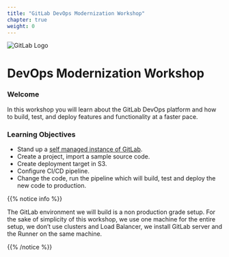 ```yaml
---
title: "GitLab DevOps Modernization Workshop"
chapter: true
weight: 0
---
```


![GitLab Logo](/images/logo.png)
# DevOps Modernization Workshop

### Welcome

In this workshop you will learn about the GitLab DevOps platform and how to build, test, and deploy features and functionality at a faster pace.

### Learning Objectives
- Stand up a [self managed instance of GitLab](https://aws.amazon.com/marketplace/pp/B07SJ817DX).
- Create a project, import a sample source code.
- Create deployment target in S3. 
- Configure CI/CD pipeline.
- Change the code, run the pipeline which will build, test and deploy the new code to production.

{{% notice info %}}
<p style='text-align: left;'>
The GitLab environment we will build is a non production grade setup. For the sake of simplicity of this workshop, we use one machine for the entire setup, we don’t use clusters and Load Balancer, we install GitLab server and the Runner on the same machine.
</p>
{{% /notice %}}
